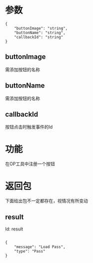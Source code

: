# 参数
```
{
    "buttonImage": "string",
    "buttonName": "string",
    "callbackId": "string"
}
```
## buttonImage
需添加按钮的名称
## buttonName
需添加按钮的名称
## callbackId
按钮点击时触发事件的Id
# 功能
在OP工具中注册一个按钮
# 返回包
下面给出包不一定都存在，视情况有所变动

## result
Id: result

```

{
    "message": "Load Pass",
    "type": "Pass"
}

```
